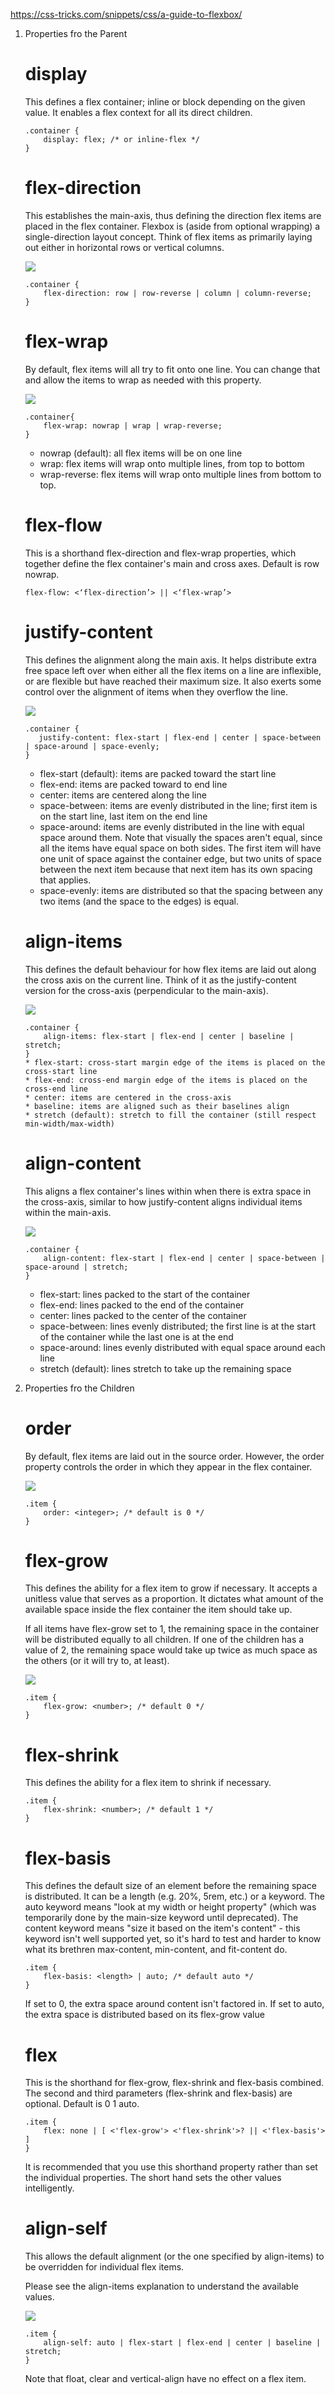 https://css-tricks.com/snippets/css/a-guide-to-flexbox/

1. Properties fro the Parent
    # display
    This defines a flex container; inline or block depending on the given value. It enables a flex context for all its direct children.
    ```
    .container {
        display: flex; /* or inline-flex */
    }
    ```

    # flex-direction
    This establishes the main-axis, thus defining the direction flex items are placed in the flex container. Flexbox is (aside from optional wrapping) a single-direction layout concept. Think of flex items as primarily laying out either in horizontal rows or vertical columns.

    <img src="../image/css/flex-direction2.svg?sanitize=true"/>

    ```
    .container {
        flex-direction: row | row-reverse | column | column-reverse;
    }
    ```
   
    # flex-wrap
    By default, flex items will all try to fit onto one line. You can change that and allow the items to wrap as needed with this property.

    <img src="../image/css/flex-wrap.svg?sanitize=true"/>

    ```
    .container{
        flex-wrap: nowrap | wrap | wrap-reverse;
    }
    ```
    * nowrap (default): all flex items will be on one line
    * wrap: flex items will wrap onto multiple lines, from top to bottom
    * wrap-reverse: flex items will wrap onto multiple lines from bottom to top.

    # flex-flow
    This is a shorthand flex-direction and flex-wrap properties, which together define the flex container's main and cross axes. Default is row nowrap.
    ```
    flex-flow: <‘flex-direction’> || <‘flex-wrap’>
    ```
    # justify-content
    This defines the alignment along the main axis. It helps distribute extra free space left over when either all the flex items on a line are inflexible, or are flexible but have reached their maximum size. It also exerts some control over the alignment of items when they overflow the line.

     <img src="../image/css/justify-content-2.svg?sanitize=true"/>

     ```
     .container {
        justify-content: flex-start | flex-end | center | space-between | space-around | space-evenly;
     }
     ```
     * flex-start (default): items are packed toward the start line
     * flex-end: items are packed toward to end line
     * center: items are centered along the line
     * space-between: items are evenly distributed in the line; first item is on the start line, last item on the end line
     * space-around: items are evenly distributed in the line with equal space around them. Note that visually the spaces aren't equal, since all the items have equal space on both sides. The first item will have one unit of space against the container edge, but two units of space between the next item because that next item has its own spacing that applies.
    * space-evenly: items are distributed so that the spacing between any two items (and the space to the edges) is equal.

    # align-items
    This defines the default behaviour for how flex items are laid out along the cross axis on the current line. Think of it as the justify-content version for the cross-axis (perpendicular to the main-axis).

    <img src="../image/css/align-items.svg?sanitize=true"/>

    ```
    .container {
        align-items: flex-start | flex-end | center | baseline | stretch;
    }
    * flex-start: cross-start margin edge of the items is placed on the cross-start line
    * flex-end: cross-end margin edge of the items is placed on the cross-end line
    * center: items are centered in the cross-axis
    * baseline: items are aligned such as their baselines align
    * stretch (default): stretch to fill the container (still respect min-width/max-width)
    ```
    # align-content
    This aligns a flex container's lines within when there is extra space in the cross-axis, similar to how justify-content aligns individual items within the main-axis.

    <img src="../image/css/align-content.svg?sanitize=true"/>

    ```
    .container {
        align-content: flex-start | flex-end | center | space-between | space-around | stretch;
    }
    ```
    * flex-start: lines packed to the start of the container
   * flex-end: lines packed to the end of the container
   * center: lines packed to the center of the container
   * space-between: lines evenly distributed; the first line is at the start of the container while the last one is at the end
   * space-around: lines evenly distributed with equal space around each line
   * stretch (default): lines stretch to take up the remaining space

2. Properties fro the Children
    # order
    By default, flex items are laid out in the source order. However, the order property controls the order in which they appear in the flex container.

    <img src="../image/css/order-2.svg?sanitize=true"/>

    ```
    .item {
        order: <integer>; /* default is 0 */
    }
    ```

    # flex-grow
    This defines the ability for a flex item to grow if necessary. It accepts a unitless value that serves as a proportion. It dictates what amount of the available space inside the flex container the item should take up.

    If all items have flex-grow set to 1, the remaining space in the container will be distributed equally to all children. If one of the children has a value of 2, the remaining space would take up twice as much space as the others (or it will try to, at least).

    <img src="../image/css/flex-grow.svg?sanitize=true"/>

    ```
    .item {
        flex-grow: <number>; /* default 0 */
    }
    ```

    # flex-shrink
    This defines the ability for a flex item to shrink if necessary.
    ```
    .item {
        flex-shrink: <number>; /* default 1 */
    }
    ```

    # flex-basis
    This defines the default size of an element before the remaining space is distributed. It can be a length (e.g. 20%, 5rem, etc.) or a keyword. The auto keyword means "look at my width or height property" (which was temporarily done by the main-size keyword until deprecated). The content keyword means "size it based on the item's content" - this keyword isn't well supported yet, so it's hard to test and harder to know what its brethren max-content, min-content, and fit-content do.
    ```
    .item {
        flex-basis: <length> | auto; /* default auto */
    }
    ```
    If set to 0, the extra space around content isn't factored in. If set to auto, the extra space is distributed based on its flex-grow value

    # flex
    This is the shorthand for flex-grow, flex-shrink and flex-basis combined. The second and third parameters (flex-shrink and flex-basis) are optional. Default is 0 1 auto.
    ```
    .item {
        flex: none | [ <'flex-grow'> <'flex-shrink'>? || <'flex-basis'> ]
    }
    ```
    It is recommended that you use this shorthand property rather than set the individual properties. The short hand sets the other values intelligently.

    # align-self
    This allows the default alignment (or the one specified by align-items) to be overridden for individual flex items.

    Please see the align-items explanation to understand the available values.

     <img src="../image/css/align-self.svg?sanitize=true"/>

    ```
    .item {
        align-self: auto | flex-start | flex-end | center | baseline | stretch;
    }
    ```
    Note that float, clear and vertical-align have no effect on a flex item.